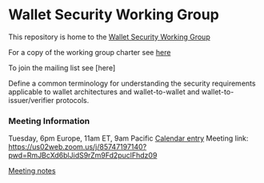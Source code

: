 # Wallet Security Working Group

This repository is home to the [Wallet Security Working Group](https://identity.foundation/working-groups/wallet-security.html)

For a copy of the working group charter see [here](https://github.com/decentralized-identity/org/blob/master/Org%20documents/WG%20documents/DIF_Wallet_Security_WG_Charter_20210616.pdf)

To join the mailing list see [here]

Define a common terminology for understanding the security requirements applicable to wallet architectures and wallet-to-wallet and wallet-to-issuer/verifier protocols.

### Meeting Information

Tuesday, 6pm Europe, 11am ET, 9am Pacific
[Calendar entry](https://calendar.google.com/event?action=TEMPLATE&tmeid=NGM5YnZhM2I1bXE1bmxhcGkyMDA0ZW1sMm5fMjAyMTA5MTRUMTcwMDAwWiBkZWNlbnRyYWxpemVkLmlkZW50aXR5QG0&tmsrc=decentralized.identity%40gmail.com&scp=ALL) 
Meeting link: https://us02web.zoom.us/j/85747197140?pwd=RmJBcXd6blJidS9rZm9Fd2puclFhdz09

[Meeting notes](https://github.com/decentralized-identity/wallet-security/blob/main/agenda.md)
